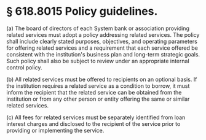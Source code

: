 # § 618.8015   Policy guidelines.

(a) The board of directors of each System bank or association providing related services must adopt a policy addressing related services. The policy shall include clearly stated purposes, objectives, and operating parameters for offering related services and a requirement that each service offered be consistent with the institution's business plan and long-term strategic goals. Such policy shall also be subject to review under an appropriate internal control policy. 


(b) All related services must be offered to recipients on an optional basis. If the institution requires a related service as a condition to borrow, it must inform the recipient that the related service can be obtained from the institution or from any other person or entity offering the same or similar related services. 


(c) All fees for related services must be separately identified from loan interest charges and disclosed to the recipient of the service prior to providing or implementing the service. 




